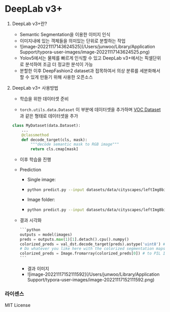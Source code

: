 # DeepLab v3+

1. DeepLab v3+란?
   - Semantic Segmentation을 이용한 이미지 인식
   - 이미지내에 있는 객체들을 의미있는 단위로 분할하는 작업
   - ![image-20221117143624525](/Users/junwoo/Library/Application Support/typora-user-images/image-20221117143624525.png)
   - Yolov5에서는 물체를 빠르게 인식할 수 있고 DeepLab v3+에서는 픽셀단위로 분석하여 조금 더 정교한 분석이 가능
   - 분할한 이후 DeepFashion2 dataset과 접목하여서 의상 분류를 세분화해서 할 수 있게 만들기 위해 사용한 오픈소스

2. DeepLab v3+ 사용방법

   - 학습을 위한 데이터셋 준비

   -  ``torch.utils.data.Dataset`` 이 부분에 데이터셋을 추가하며  [VOC Dataset](https://github.com/VainF/DeepLabV3Plus-Pytorch/blob/bfe01d5fca5b6bb648e162d522eed1a9a8b324cb/datasets/voc.py#L156)과 같은 형태로 데이터셋을 추가

     ```python
     class MyDataset(data.Dataset):
         ...
         @classmethod
         def decode_target(cls, mask):
             """decode semantic mask to RGB image"""
             return cls.cmap[mask]
     ```

   - 이후 학습을 진행

   - Prediction

     - Single image:

     - ```bash
       python predict.py --input datasets/data/cityscapes/leftImg8bit/train/bremen/bremen_000000_000019_leftImg8bit.png  --dataset cityscapes --model deeplabv3plus_mobilenet --ckpt checkpoints/best_deeplabv3plus_mobilenet_cityscapes_os16.pth --save_val_results_to test_results
       ```

     - Image folder:

     - ```bash
       python predict.py --input datasets/data/cityscapes/leftImg8bit/train/bremen  --dataset cityscapes --model deeplabv3plus_mobilenet --ckpt checkpoints/best_deeplabv3plus_mobilenet_cityscapes_os16.pth --save_val_results_to test_results
       ```

   - 결과 시각화

     ~~~python
     ```python
     outputs = model(images)
     preds = outputs.max(1)[1].detach().cpu().numpy()
     colorized_preds = val_dst.decode_target(preds).astype('uint8') # To RGB images, (N, H, W, 3), ranged 0~255, numpy array
     # Do whatever you like here with the colorized segmentation maps
     colorized_preds = Image.fromarray(colorized_preds[0]) # to PIL Image
     ```
     ~~~

     - 결과 이미지
     - ![image-20221117152111592](/Users/junwoo/Library/Application Support/typora-user-images/image-20221117152111592.png)

### 라이센스

MIT License


